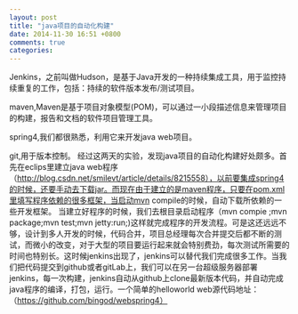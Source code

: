 ```yaml
---
layout: post
title: "java项目的自动化构建"
date: 2014-11-30 16:51 +0800
comments: true
categories:
---
```


Jenkins，之前叫做Hudson，是基于Java开发的一种持续集成工具，用于监控持续重复的工作，包括：持续的软件版本发布/测试项目。

<!-- more -->

maven,Maven是基于项目对象模型(POM)，可以通过一小段描述信息来管理项目的构建，报告和文档的软件项目管理工具。

spring4,我们都很熟悉，利用它来开发java web项目。

git,用于版本控制。
经过这两天的实验，发现java项目的自动化构建好处颇多。首先在eclips里建立java web程序（http://blog.csdn.net/smilevt/article/details/8215558），以前要集成spring4的时候，还要手动去下载jar。而现在由于建立的是maven程序，只要在pom.xml里填写程序依赖的很多框架，当启动mvn compile的时候，自动下载所依赖的一些开发框架。 当建立好程序的时候，我们去根目录启动程序（mvn compie ;mvn package;mvn test;mvn jetty:run;)这样就完成程序的开发流程。可是这还远远不够，设计到多人开发的时候，代码合并，项目总经理每次合并提交后都不断的测试，而微小的改变，对于大型的项目要运行起来就会特别费劲，每次测试所需要的时间也特别长。这时候jenkins出现了，jenkins可以替代我们完成很多工作。当我们把代码提交到github或者gitLab上，我们可以在另一台超级服务器部署jenkins，每一次构建，jenkins自动从github上clone最新版本代码，并自动完成java程序的编译，打包，运行。一个简单的helloworld web源代码地址：（https://github.com/bingod/webspring4）